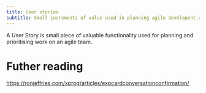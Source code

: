 ```yaml
---
title: User stories
subtitle: Small increments of value used in planning agile developent work
---
```


A User Story is small piece of valuable functionality used for planning and prioritising work on an agile team.

# Futher reading

https://ronjeffries.com/xprog/articles/expcardconversationconfirmation/
